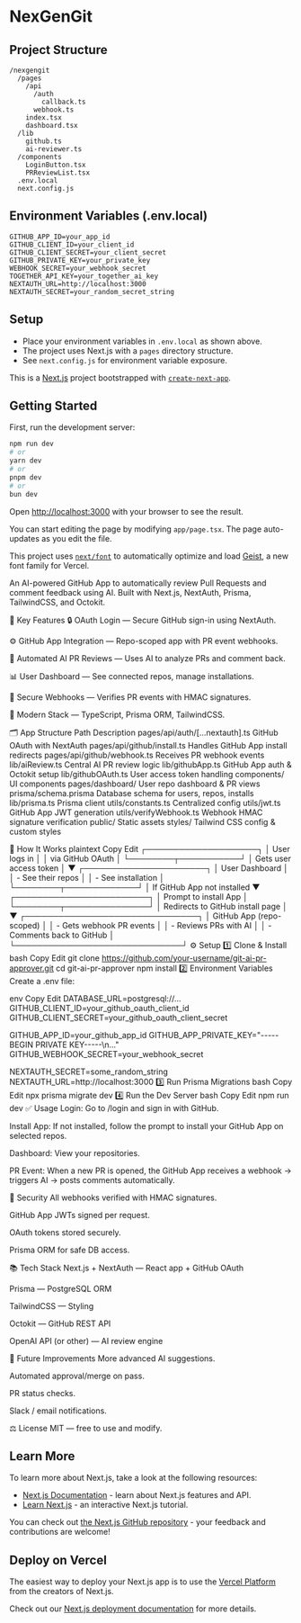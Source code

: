 # NexGenGit

## Project Structure

```
/nexgengit
  /pages
    /api
      /auth
        callback.ts
      webhook.ts
    index.tsx
    dashboard.tsx
  /lib
    github.ts
    ai-reviewer.ts
  /components
    LoginButton.tsx
    PRReviewList.tsx
  .env.local
  next.config.js
```

## Environment Variables (.env.local)

```
GITHUB_APP_ID=your_app_id
GITHUB_CLIENT_ID=your_client_id
GITHUB_CLIENT_SECRET=your_client_secret
GITHUB_PRIVATE_KEY=your_private_key
WEBHOOK_SECRET=your_webhook_secret
TOGETHER_API_KEY=your_together_ai_key
NEXTAUTH_URL=http://localhost:3000
NEXTAUTH_SECRET=your_random_secret_string
```

## Setup
- Place your environment variables in `.env.local` as shown above.
- The project uses Next.js with a `pages` directory structure.
- See `next.config.js` for environment variable exposure.

This is a [Next.js](https://nextjs.org) project bootstrapped with [`create-next-app`](https://nextjs.org/docs/app/api-reference/cli/create-next-app).

## Getting Started

First, run the development server:

```bash
npm run dev
# or
yarn dev
# or
pnpm dev
# or
bun dev
```

Open [http://localhost:3000](http://localhost:3000) with your browser to see the result.

You can start editing the page by modifying `app/page.tsx`. The page auto-updates as you edit the file.

This project uses [`next/font`](https://nextjs.org/docs/app/building-your-application/optimizing/fonts) to automatically optimize and load [Geist](https://vercel.com/font), a new font family for Vercel.

An AI-powered GitHub App to automatically review Pull Requests and comment feedback using AI.
Built with Next.js, NextAuth, Prisma, TailwindCSS, and Octokit.

🚀 Key Features
🔒 OAuth Login — Secure GitHub sign-in using NextAuth.

⚙️ GitHub App Integration — Repo-scoped app with PR event webhooks.

🤖 Automated AI PR Reviews — Uses AI to analyze PRs and comment back.

📊 User Dashboard — See connected repos, manage installations.

🔗 Secure Webhooks — Verifies PR events with HMAC signatures.

🧩 Modern Stack — TypeScript, Prisma ORM, TailwindCSS.

🗂️ App Structure
Path	Description
pages/api/auth/[...nextauth].ts	GitHub OAuth with NextAuth
pages/api/github/install.ts	Handles GitHub App install redirects
pages/api/github/webhook.ts	Receives PR webhook events
lib/aiReview.ts	Central AI PR review logic
lib/githubApp.ts	GitHub App auth & Octokit setup
lib/githubOAuth.ts	User access token handling
components/	UI components
pages/dashboard/	User repo dashboard & PR views
prisma/schema.prisma	Database schema for users, repos, installs
lib/prisma.ts	Prisma client
utils/constants.ts	Centralized config
utils/jwt.ts	GitHub App JWT generation
utils/verifyWebhook.ts	Webhook HMAC signature verification
public/	Static assets
styles/	Tailwind CSS config & custom styles

🔄 How It Works
plaintext
Copy
Edit
                ┌────────────────────┐
                │   User logs in     │
                │  via GitHub OAuth  │
                └────────┬───────────┘
                         │
               Gets user access token
                         │
                         ▼
              ┌──────────────────────┐
              │  User Dashboard      │
              │ - See their repos    │
              │ - See installation   │
              └────────┬─────────────┘
                       │
         If GitHub App not installed
                       ▼
           ┌────────────────────────┐
           │ Prompt to install App  │
           └────────┬───────────────┘
                    │
        Redirects to GitHub install page
                    │
                    ▼
      ┌───────────────────────────────┐
      │ GitHub App (repo-scoped)     │
      │ - Gets webhook PR events     │
      │ - Reviews PRs with AI        │
      │ - Comments back to GitHub    │
      └──────────────────────────────┘
⚙️ Setup
1️⃣ Clone & Install
bash
Copy
Edit
git clone https://github.com/your-username/git-ai-pr-approver.git
cd git-ai-pr-approver
npm install
2️⃣ Environment Variables
Create a .env file:

env
Copy
Edit
DATABASE_URL=postgresql://...
GITHUB_CLIENT_ID=your_github_oauth_client_id
GITHUB_CLIENT_SECRET=your_github_oauth_client_secret

GITHUB_APP_ID=your_github_app_id
GITHUB_APP_PRIVATE_KEY="-----BEGIN PRIVATE KEY-----\n..."
GITHUB_WEBHOOK_SECRET=your_webhook_secret

NEXTAUTH_SECRET=some_random_string
NEXTAUTH_URL=http://localhost:3000
3️⃣ Run Prisma Migrations
bash
Copy
Edit
npx prisma migrate dev
4️⃣ Run the Dev Server
bash
Copy
Edit
npm run dev
✅ Usage
Login: Go to /login and sign in with GitHub.

Install App: If not installed, follow the prompt to install your GitHub App on selected repos.

Dashboard: View your repositories.

PR Event: When a new PR is opened, the GitHub App receives a webhook → triggers AI → posts comments automatically.

🔐 Security
All webhooks verified with HMAC signatures.

GitHub App JWTs signed per request.

OAuth tokens stored securely.

Prisma ORM for safe DB access.

📚 Tech Stack
Next.js + NextAuth — React app + GitHub OAuth

Prisma — PostgreSQL ORM

TailwindCSS — Styling

Octokit — GitHub REST API

OpenAI API (or other) — AI review engine

🧩 Future Improvements
More advanced AI suggestions.

Automated approval/merge on pass.

PR status checks.

Slack / email notifications.

⚖️ License
MIT — free to use and modify.



## Learn More

To learn more about Next.js, take a look at the following resources:

- [Next.js Documentation](https://nextjs.org/docs) - learn about Next.js features and API.
- [Learn Next.js](https://nextjs.org/learn) - an interactive Next.js tutorial.

You can check out [the Next.js GitHub repository](https://github.com/vercel/next.js) - your feedback and contributions are welcome!

## Deploy on Vercel

The easiest way to deploy your Next.js app is to use the [Vercel Platform](https://vercel.com/new?utm_medium=default-template&filter=next.js&utm_source=create-next-app&utm_campaign=create-next-app-readme) from the creators of Next.js.

Check out our [Next.js deployment documentation](https://nextjs.org/docs/app/building-your-application/deploying) for more details.
